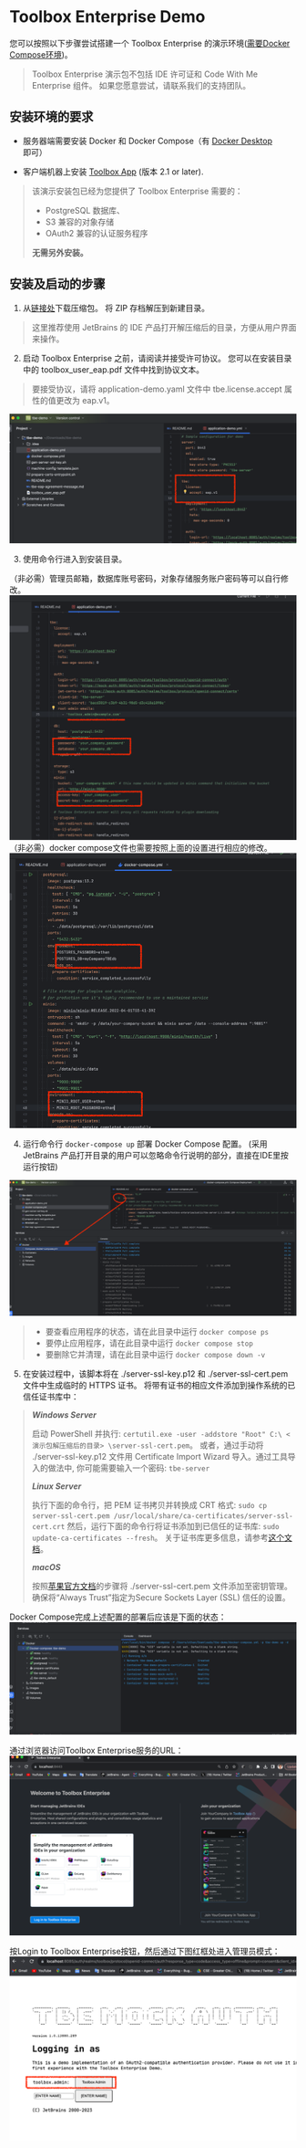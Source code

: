 # Toolbox Enterprise Demo

您可以按照以下步骤尝试搭建一个 Toolbox Enterprise 的演示环境([需要Docker Compose环境](https://dockerdocs.cn/desktop/))。

> Toolbox Enterprise 演示包不包括 IDE 许可证和 Code With Me Enterprise 组件。 如果您愿意尝试，请联系我们的支持团队。


## 安装环境的要求

* 服务器端需要安装 Docker 和 Docker Compose（有 [Docker Desktop](https://dockerdocs.cn/desktop) 即可）

* 客户端机器上安装 [Toolbox App](https://www.jetbrains.com/toolbox-app/) (版本 2.1 or later).

> 该演示安装包已经为您提供了 Toolbox Enterprise 需要的： 
> * PostgreSQL 数据库、
> * S3 兼容的对象存储
> * OAuth2 兼容的认证服务程序
> 
> **无需另外安装。**

## 安装及启动的步骤

1. 从[链接处](https://download.jetbrains.com/tbe/tbe-demo-1.0.13880.289.zip)下载压缩包。 将 ZIP 存档解压到新建目录。
> 这里推荐使用 JetBrains 的 IDE 产品打开解压缩后的目录，方便从用户界面来操作。

2. 启动 Toolbox Enterprise 之前，请阅读并接受许可协议。 您可以在安装目录中的 toolbox_user_eap.pdf 文件中找到协议文本。 
> 要接受协议，请将 application-demo.yaml 文件中 tbe.license.accept 属性的值更改为 eap.v1。

![licenseeapv1.png](../images/licenseeapv1.png)

3. 使用命令行进入到安装目录。

（非必需）管理员邮箱，数据库账号密码，对象存储服务账户密码等可以自行修改。
![fixsomepws.png](../images/fixsomepws.png)
（非必需）docker compose文件也需要按照上面的设置进行相应的修改。
![fixyaml.png](../images/fixyaml.png)

4. 运行命令行 `docker-compose up` 部署 Docker Compose 配置。
(采用 JetBrains 产品打开目录的用户可以忽略命令行说明的部分，直接在IDE里按运行按钮)

![dockercomposeup.png](../images/dockercomposeup.png)

> * 要查看应用程序的状态，请在此目录中运行 `docker compose ps`
> * 要停止应用程序，请在此目录中运行 `docker compose stop`
> * 要删除它并清理，请在此目录中运行 `docker compose down -v`

5. 在安装过程中，该脚本将在 ./server-ssl-key.p12 和 ./server-ssl-cert.pem 文件中生成临时的 HTTPS 证书。 将带有证书的相应文件添加到操作系统的已信任证书库中：
> **_Windows Server_** 
> 
> 启动 PowerShell 并执行: `certutil.exe -user -addstore "Root" C:\ <演示包解压缩后的目录> \server-ssl-cert.pem`。
> 或者，通过手动将 ./server-ssl-key.p12 文件用 Certificate Import Wizard 导入。通过工具导入的做法中, 你可能需要输入一个密码: `tbe-server`
> 
> **_Linux Server_** 
> 
> 执行下面的命令行，把 PEM 证书拷贝并转换成 CRT 格式: `sudo cp server-ssl-cert.pem /usr/local/share/ca-certificates/server-ssl-cert.crt`
> 然后，运行下面的命令行将证书添加到已信任的证书库: `sudo update-ca-certificates --fresh`。
> 关于证书库更多信息，请参考[这个文档](https://ubuntu.com/server/docs/security-trust-store)。
> 
> **_macOS_**
> 
> 按照[苹果官方文档](https://support.apple.com/zh-cn/guide/keychain-access/kyca2431/mac)的步骤将 ./server-ssl-cert.pem 文件添加至密钥管理。
> 确保将“Always Trust”指定为Secure Sockets Layer (SSL) 信任的设置。

Docker Compose完成上述配置的部署后应该是下面的状态：
![deploymentok.png](../images/deploymentok.png)

通过浏览器访问Toolbox Enterprise服务的URL：
![done.png](../images/done.png)

按Login to Toolbox Enterprise按钮，然后通过下图红框处进入管理员模式：
![enteradmin.png](../images/enteradmin.png)

